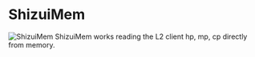 # ShizuiMem
![ShizuiMem](https://cdn.discordapp.com/attachments/660904280068456468/839897153236893776/unknown.png)
ShizuiMem works reading the L2 client hp, mp, cp directly from memory.
